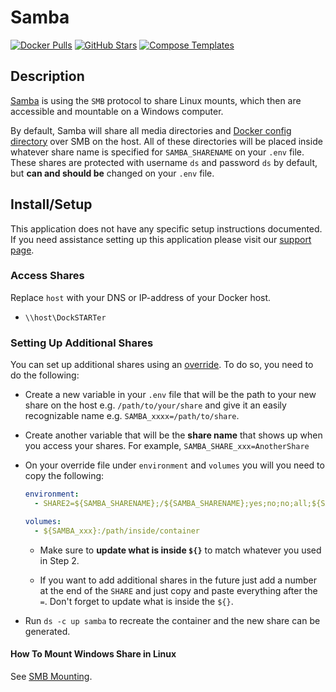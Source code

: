 # Samba

[![Docker Pulls](https://img.shields.io/docker/pulls/dperson/samba?style=flat-square&color=607D8B&label=docker%20pulls&logo=docker)](https://hub.docker.com/r/dperson/samba)
[![GitHub Stars](https://img.shields.io/github/stars/dperson/samba?style=flat-square&color=607D8B&label=github%20stars&logo=github)](https://github.com/dperson/samba)
[![Compose Templates](https://img.shields.io/static/v1?style=flat-square&color=607D8B&label=compose&message=templates)](https://github.com/GhostWriters/DockSTARTer/tree/master/compose/.apps/samba)

## Description

[Samba](https://www.samba.org/) is using the `SMB` protocol to share Linux mounts, which then are accessible and mountable on a Windows computer.

By default, Samba will share all media directories and [Docker config directory](https://dockstarter.com/basics/env-var-info/#dockerconfdir) over SMB on the host. All of these directories will be placed inside whatever share name is specified for `SAMBA_SHARENAME` on your `.env` file. These shares are protected with username `ds` and password `ds` by default, but **can and should be** changed on your `.env` file.

## Install/Setup

This application does not have any specific setup instructions documented. If you need assistance setting up this application please visit our [support page](https://dockstarter.com/basics/support/).

### Access Shares

Replace `host` with your DNS or IP-address of your Docker host.

- `\\host\DockSTARTer`

### Setting Up Additional Shares

You can set up additional shares using an [override](https://dockstarter.com/overrides/introduction/). To do so, you need to do the following:

- Create a new variable in your `.env` file that will be the path to your new share on the host e.g. `/path/to/your/share` and give it an easily recognizable name e.g. `SAMBA_xxxx=/path/to/share`.

- Create another variable that will be the **share name** that shows up when you access your shares. For example, `SAMBA_SHARE_xxx=AnotherShare`

- On your override file under `environment` and `volumes` you will you need to copy the following:

  ```yaml
  environment:
    - SHARE2=${SAMBA_SHARENAME};/${SAMBA_SHARENAME};yes;no;no;all;${SAMBA_USERNAME}

  volumes:
    - ${SAMBA_xxx}:/path/inside/container
  ```

  - Make sure to **update what is inside `${}`** to match whatever you used in Step 2.

  - If you want to add additional shares in the future just add a number at the end of the `SHARE` and just copy and paste everything after the `=`. Don't forget to update what is inside the `${}`.

- Run `ds -c up samba` to recreate the container and the new share can be generated.

#### How To Mount Windows Share in Linux

See [SMB Mounting](https://dockstarter.com/advanced/smb-mounting/).
